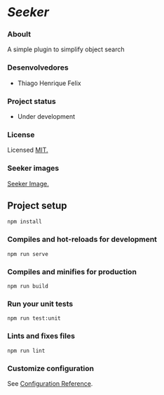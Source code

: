 # *Seeker*

### **Aboult**
A simple plugin to simplify object search

### **Desenvolvedores**

 - Thiago Henrique Felix

### **Project status**

 - Under development

### **License**
Licensed [MIT.](https://opensource.org/licenses/GPL-3.0)

### **Seeker images**
[Seeker Image.](./project-img/seeker_img.png)

## Project setup
```
npm install
```

### Compiles and hot-reloads for development
```
npm run serve
```

### Compiles and minifies for production
```
npm run build
```

### Run your unit tests
```
npm run test:unit
```

### Lints and fixes files
```
npm run lint
```

### Customize configuration
See [Configuration Reference](https://cli.vuejs.org/config/).
